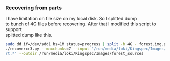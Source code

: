 ### Recovering from parts
I have limitation on file size on my local disk. So I splitted dump  
to bunch of 4G files before recovering. After that I modified this script to support  
splitted dump like this.
```bash
sudo dd if=/dev/sdd1 bs=1M status=progress | split -b 4G - forest.img.part.
./recovercr3.py --maxchunks=7 --input "/run/media/loki/Kingspec/Images/forest.img.pa
rt.*" --outdir /run/media/loki/Kingspec/Images/forest_sources
```
